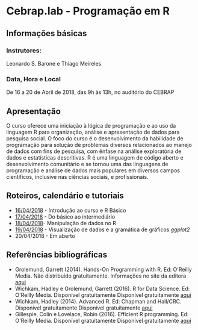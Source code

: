 #  Cebrap.lab - Programação em R

## Informações básicas

### Instrutores: 
Leonardo S. Barone e Thiago Meireles

### Data, Hora e Local
De 16 a 20 de Abril de 2018, das 9h às 13h, no auditório do CEBRAP

## Apresentação
O curso oferece uma iniciação à lógica de programação e ao uso da linguagem R para organização, análise e apresentação de dados para pesquisa social. O foco do curso é o desenvolvimento da habilidade de programação para solução de problemas diversos relacionados ao manejo de dados com fins de pesquisa, com ênfase na análise exploratória de dados e estatísticas descritivas. R é uma linguagem de código aberto e desenvolvimento comunitário e se tornou uma das linguagens de programação e análise de dados mais populares em diversos campos científicos, inclusive nas ciências sociais, e profissionais.

## Roteiros, calendário e tutoriais

- [16/04/2018](https://github.com/leobarone/cebrap_lab_programacao_r/blob/master/roteiros/roteiro20180416.md) - Introdução ao curso e R Básico
- [17/04/2018](https://github.com/leobarone/cebrap_lab_programacao_r/blob/master/roteiros/roteiro20180417.md) - Do básico ao intermediário
- [18/04/2018](https://github.com/leobarone/cebrap_lab_programacao_r/blob/master/roteiros/roteiro20180418.md)- Manipulação de dados no R
- [19/04/2018](https://github.com/leobarone/cebrap_lab_programacao_r/blob/master/roteiros/roteiro20180419.md) - Visualização de dados e a gramática de gráficos _ggplot2_
- 20/04/2018 - Em aberto

## Referências bibliográficas

- Grolemund, Garrett (2014). Hands-On Programming with R. Ed: O'Reilly Media. Não distribuído gratuitamente. Informações no site da editora [aqui](http://shop.oreilly.com/product/0636920028574.do)
- Wichkam, Hadley e Grolemund, Garrett (2016). R for Data Science. Ed: O'Reilly Media. Disponível gratuitamente Disponível gratuitamente [aqui](https://www.tidytextmining.com/)
- Wichkam, Hadley (2014). Advanced R. Ed: Chapman and Hall/CRC. Disponível gratuitamente Disponível gratuitamente [aqui](http://adv-r.had.co.nz/)
- Gillespie, Colin e Lovelace, Robin (2016). Efficient R programming. Ed: O'Reilly Media. Disponível gratuitamente Disponível gratuitamente [aqui](https://csgillespie.github.io/efficientR/)
